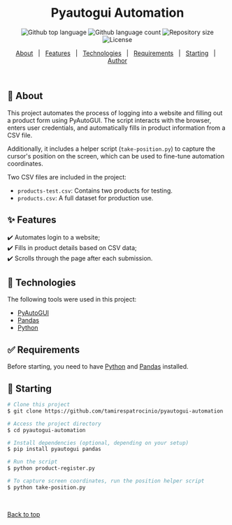<h1 align="center">Pyautogui Automation</h1>

<p align="center">
  <img alt="Github top language" src="https://img.shields.io/github/languages/top/tamirespatrocinio/pyautogui-automation?color=56BEB8">
  <img alt="Github language count" src="https://img.shields.io/github/languages/count/tamirespatrocinio/pyautogui-automation?color=56BEB8">
  <img alt="Repository size" src="https://img.shields.io/github/repo-size/tamirespatrocinio/pyautogui-automation?color=56BEB8">
  <img alt="License" src="https://img.shields.io/github/license/tamirespatrocinio/pyautogui-automation?color=56BEB8">
</p>

<p align="center">
  <a href="#dart-about">About</a> &#xa0; | &#xa0; 
  <a href="#sparkles-features">Features</a> &#xa0; | &#xa0;
  <a href="#rocket-technologies">Technologies</a> &#xa0; | &#xa0;
  <a href="#white_check_mark-requirements">Requirements</a> &#xa0; | &#xa0;
  <a href="#checkered_flag-starting">Starting</a> &#xa0; | &#xa0;
  <a href="https://github.com/tamirespatrocinio" target="_blank">Author</a>
</p>

<br>

## :dart: About

This project automates the process of logging into a website and filling out a product form using PyAutoGUI. The script interacts with the browser, enters user credentials, and automatically fills in product information from a CSV file.

Additionally, it includes a helper script (`take-position.py`) to capture the cursor's position on the screen, which can be used to fine-tune automation coordinates.

Two CSV files are included in the project:
- `products-test.csv`: Contains two products for testing.
- `products.csv`: A full dataset for production use.

## :sparkles: Features

:heavy_check_mark: Automates login to a website;\
:heavy_check_mark: Fills in product details based on CSV data;\
:heavy_check_mark: Scrolls through the page after each submission.

## :rocket: Technologies

The following tools were used in this project:

- [PyAutoGUI](https://pyautogui.readthedocs.io/en/latest/)
- [Pandas](https://pandas.pydata.org/)
- [Python](https://www.python.org/)

## :white_check_mark: Requirements

Before starting, you need to have [Python](https://www.python.org/) and [Pandas](https://pandas.pydata.org/) installed.

## :checkered_flag: Starting

```bash
# Clone this project
$ git clone https://github.com/tamirespatrocinio/pyautogui-automation

# Access the project directory
$ cd pyautogui-automation

# Install dependencies (optional, depending on your setup)
$ pip install pyautogui pandas

# Run the script
$ python product-register.py

# To capture screen coordinates, run the position helper script
$ python take-position.py
```
&#xa0;

<a href="#top">Back to top</a>